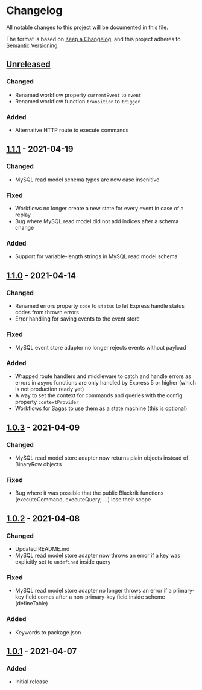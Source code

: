 # Changelog
All notable changes to this project will be documented in this file.

The format is based on [Keep a Changelog](https://keepachangelog.com/en/1.0.0/),
and this project adheres to [Semantic Versioning](https://semver.org/spec/v2.0.0.html).

## [Unreleased]
### Changed
- Renamed workflow property `currentEvent` to `event`
- Renamed workflow function `transition` to `trigger`

### Added
- Alternative HTTP route to execute commands

## [1.1.1] - 2021-04-19
### Changed
- MySQL read model schema types are now case insenitive

### Fixed
- Workflows no longer create a new state for every event in case of a replay
- Bug where MySQL read model did not add indices after a schema change

### Added
- Support for variable-length strings in MySQL read model schema

## [1.1.0] - 2021-04-14
### Changed
- Renamed errors property `code` to `status` to let Express handle status codes from thrown errors
- Error handling for saving events to the event store

### Fixed
- MySQL event store adapter no longer rejects events without payload

### Added
- Wrapped route handlers and middleware to catch and handle errors as errors in async functions are only handled by Express 5 or higher (which is not production ready yet)
- A way to set the context for commands and queries with the config property `contextProvider`
- Workflows for Sagas to use them as a state machine (this is optional)

## [1.0.3] - 2021-04-09
### Changed
- MySQL read model store adapter now returns plain objects instead of BinaryRow objects

### Fixed
- Bug where it was possible that the public Blackrik functions (executeCommand, executeQuery, ...) lose their scope

## [1.0.2] - 2021-04-08
### Changed
- Updated README.md
- MySQL read model store adapter now throws an error if a key was explicitly set to `undefined` inside query

### Fixed
- MySQL read model store adapter no longer throws an error if a primary-key field comes after a non-primary-key field inside scheme (defineTable)

### Added
- Keywords to package.json

## [1.0.1] - 2021-04-07
### Added
- Initial release

[Unreleased]: https://github.com/wesone/blackrik/compare/v1.1.1...HEAD
[1.1.1]: https://github.com/wesone/blackrik/compare/v1.1.0...v1.1.1
[1.1.0]: https://github.com/wesone/blackrik/compare/v1.0.3...v1.1.0
[1.0.3]: https://github.com/wesone/blackrik/compare/v1.0.2...v1.0.3
[1.0.2]: https://github.com/wesone/blackrik/compare/v1.0.1...v1.0.2
[1.0.1]: https://github.com/wesone/blackrik/compare/v1.0.0...v1.0.1
